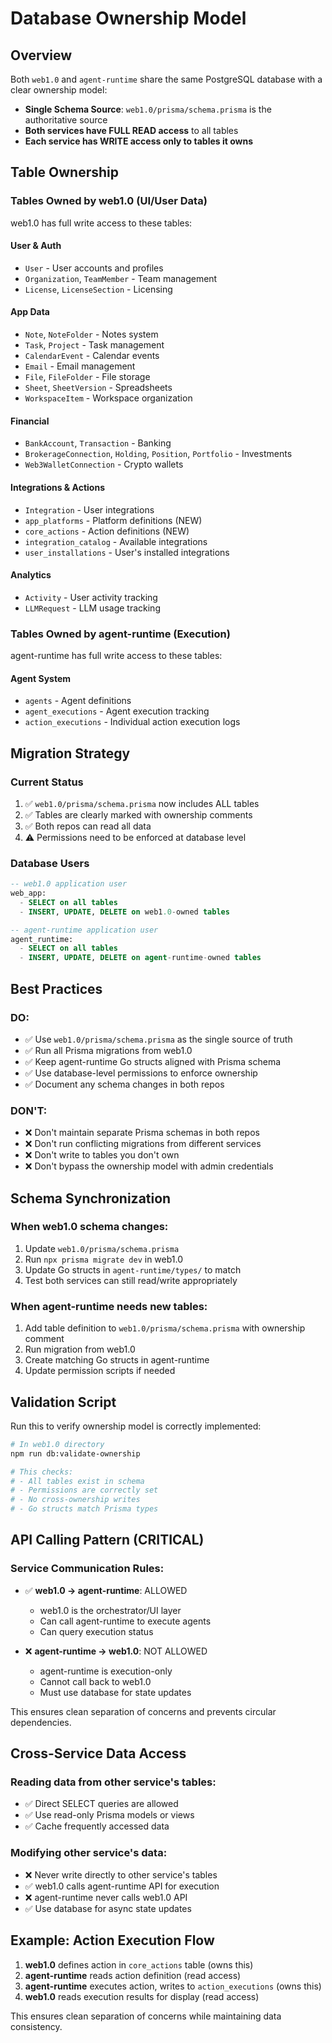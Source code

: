 # Database Ownership Model

## Overview
Both `web1.0` and `agent-runtime` share the same PostgreSQL database with a clear ownership model:
- **Single Schema Source**: `web1.0/prisma/schema.prisma` is the authoritative source
- **Both services have FULL READ access** to all tables
- **Each service has WRITE access only to tables it owns**

## Table Ownership

### Tables Owned by web1.0 (UI/User Data)
web1.0 has full write access to these tables:

#### User & Auth
- `User` - User accounts and profiles
- `Organization`, `TeamMember` - Team management
- `License`, `LicenseSection` - Licensing

#### App Data
- `Note`, `NoteFolder` - Notes system
- `Task`, `Project` - Task management
- `CalendarEvent` - Calendar events
- `Email` - Email management
- `File`, `FileFolder` - File storage
- `Sheet`, `SheetVersion` - Spreadsheets
- `WorkspaceItem` - Workspace organization

#### Financial
- `BankAccount`, `Transaction` - Banking
- `BrokerageConnection`, `Holding`, `Position`, `Portfolio` - Investments
- `Web3WalletConnection` - Crypto wallets

#### Integrations & Actions
- `Integration` - User integrations
- `app_platforms` - Platform definitions (NEW)
- `core_actions` - Action definitions (NEW)
- `integration_catalog` - Available integrations
- `user_installations` - User's installed integrations

#### Analytics
- `Activity` - User activity tracking
- `LLMRequest` - LLM usage tracking

### Tables Owned by agent-runtime (Execution)
agent-runtime has full write access to these tables:

#### Agent System
- `agents` - Agent definitions
- `agent_executions` - Agent execution tracking
- `action_executions` - Individual action execution logs

## Migration Strategy

### Current Status
1. ✅ `web1.0/prisma/schema.prisma` now includes ALL tables
2. ✅ Tables are clearly marked with ownership comments
3. ✅ Both repos can read all data
4. ⚠️ Permissions need to be enforced at database level

### Database Users
```sql
-- web1.0 application user
web_app: 
  - SELECT on all tables
  - INSERT, UPDATE, DELETE on web1.0-owned tables

-- agent-runtime application user  
agent_runtime:
  - SELECT on all tables
  - INSERT, UPDATE, DELETE on agent-runtime-owned tables
```

## Best Practices

### DO:
- ✅ Use `web1.0/prisma/schema.prisma` as the single source of truth
- ✅ Run all Prisma migrations from web1.0
- ✅ Keep agent-runtime Go structs aligned with Prisma schema
- ✅ Use database-level permissions to enforce ownership
- ✅ Document any schema changes in both repos

### DON'T:
- ❌ Don't maintain separate Prisma schemas in both repos
- ❌ Don't run conflicting migrations from different services
- ❌ Don't write to tables you don't own
- ❌ Don't bypass the ownership model with admin credentials

## Schema Synchronization

### When web1.0 schema changes:
1. Update `web1.0/prisma/schema.prisma`
2. Run `npx prisma migrate dev` in web1.0
3. Update Go structs in `agent-runtime/types/` to match
4. Test both services can still read/write appropriately

### When agent-runtime needs new tables:
1. Add table definition to `web1.0/prisma/schema.prisma` with ownership comment
2. Run migration from web1.0
3. Create matching Go structs in agent-runtime
4. Update permission scripts if needed

## Validation Script
Run this to verify ownership model is correctly implemented:

```bash
# In web1.0 directory
npm run db:validate-ownership

# This checks:
# - All tables exist in schema
# - Permissions are correctly set
# - No cross-ownership writes
# - Go structs match Prisma types
```

## API Calling Pattern (CRITICAL)

### Service Communication Rules:
- ✅ **web1.0 → agent-runtime**: ALLOWED
  - web1.0 is the orchestrator/UI layer
  - Can call agent-runtime to execute agents
  - Can query execution status
  
- ❌ **agent-runtime → web1.0**: NOT ALLOWED
  - agent-runtime is execution-only
  - Cannot call back to web1.0
  - Must use database for state updates

This ensures clean separation of concerns and prevents circular dependencies.

## Cross-Service Data Access

### Reading data from other service's tables:
- ✅ Direct SELECT queries are allowed
- ✅ Use read-only Prisma models or views
- ✅ Cache frequently accessed data

### Modifying other service's data:
- ❌ Never write directly to other service's tables
- ✅ web1.0 calls agent-runtime API for execution
- ❌ agent-runtime never calls web1.0 API
- ✅ Use database for async state updates

## Example: Action Execution Flow

1. **web1.0** defines action in `core_actions` table (owns this)
2. **agent-runtime** reads action definition (read access)
3. **agent-runtime** executes action, writes to `action_executions` (owns this)
4. **web1.0** reads execution results for display (read access)

This ensures clean separation of concerns while maintaining data consistency.